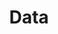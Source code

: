 ---
title: Data
layout: redirect
destination: /data/
eleventyNavigation:
  key: map-data-redirect
  title: Data
  parent: map
  order: 9998
---